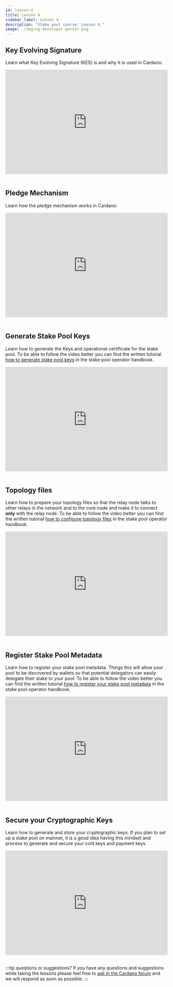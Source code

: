 ```yaml
---
id: lesson-4
title: Lesson 4
sidebar_label: Lesson 4
description: "Stake pool course: Lesson 4."
image: ./img/og-developer-portal.png
---
```


## Key Evolving Signature

Learn what Key Evolving Signature (KES) is and why it is used in Cardano:

<iframe width="100%" height="325" src="https://www.youtube.com/embed/JIIAV_xdvFY" frameborder="0" allow="accelerometer; autoplay; clipboard-write; encrypted-media; gyroscope; picture-in-picture; fullscreen;"></iframe>
<br/><br/>

## Pledge Mechanism

Learn how the pledge mechanism works in Cardano:

<iframe width="100%" height="325" src="https://www.youtube.com/embed/PCqvFMTGu3o" frameborder="0" allow="accelerometer; autoplay; clipboard-write; encrypted-media; gyroscope; picture-in-picture; fullscreen;"></iframe>
<br/><br/>

## Generate Stake Pool Keys

Learn how to generate the Keys and operational certificate for the stake pool. To be able to follow the video better you can find the written tutorial [how to generate stake pool keys](handbook/generate-stake-pool-keys) in the stake pool operator handbook.

<iframe width="100%" height="325" src="https://www.youtube.com/embed/iZvmTuTiwoI" frameborder="0" allow="accelerometer; autoplay; clipboard-write; encrypted-media; gyroscope; picture-in-picture; fullscreen;"></iframe>
<br/><br/>


## Topology files

Learn how to prepare your topology files so that the relay node talks to other relays in the network and to the core node and make it to connect **only** with the relay node. To be able to follow the video better you can find the written tutorial [how to configure topology files](handbook/configure-topology-files) in the stake pool operator handbook.

<iframe width="100%" height="325" src="https://www.youtube.com/embed/x8b5V32mVOU" frameborder="0" allow="accelerometer; autoplay; clipboard-write; encrypted-media; gyroscope; picture-in-picture; fullscreen;"></iframe>
<br/><br/>


## Register Stake Pool Metadata

Learn how to register your stake pool metadata. Things this will allow your pool to be discovered by wallets so that potential delegators can easily delegate their stake to your pool. To be able to follow the video better you can find the written tutorial [how to register your stake pool metadata](handbook/register-stake-pool-metadata) in the stake pool operator handbook.

<iframe width="100%" height="325" src="https://www.youtube.com/embed/OHj0eJ8p4OY" frameborder="0" allow="accelerometer; autoplay; clipboard-write; encrypted-media; gyroscope; picture-in-picture; fullscreen;"></iframe>
<br/><br/>


## Secure your Cryptographic Keys
Learn how to generate and store your cryptographic keys. If you plan to set up a stake pool on mainnet, it is a good idea having this mindset and process to generate and secure your cold keys and payment keys.

<iframe width="100%" height="325" src="https://www.youtube.com/embed/fqrAzBAi64c" frameborder="0" allow="accelerometer; autoplay; clipboard-write; encrypted-media; gyroscope; picture-in-picture; fullscreen;"></iframe>
<br/><br/>

:::tip questions or suggestions?
If you have any questions and suggestions while taking the lessons please feel free to [ask in the Cardano forum](https://forum.cardano.org/c/staking-delegation/setup-a-stake-pool/158) and we will respond as soon as possible.
:::